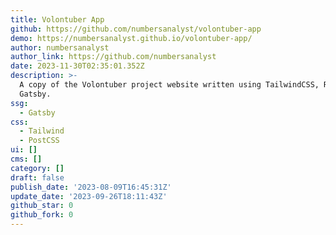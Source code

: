 ```yaml
---
title: Volontuber App
github: https://github.com/numbersanalyst/volontuber-app
demo: https://numbersanalyst.github.io/volontuber-app/
author: numbersanalyst
author_link: https://github.com/numbersanalyst
date: 2023-11-30T02:35:01.352Z
description: >-
  A copy of the Volontuber project website written using TailwindCSS, React and
  Gatsby.
ssg:
  - Gatsby
css:
  - Tailwind
  - PostCSS
ui: []
cms: []
category: []
draft: false
publish_date: '2023-08-09T16:45:31Z'
update_date: '2023-09-26T18:11:43Z'
github_star: 0
github_fork: 0
---
```

